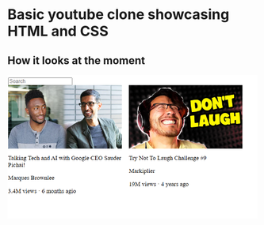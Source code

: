 # Basic youtube clone showcasing HTML and CSS

## How it looks at the moment

![Youtube Clone](youtube-clone/assets/youtube-clone.png)